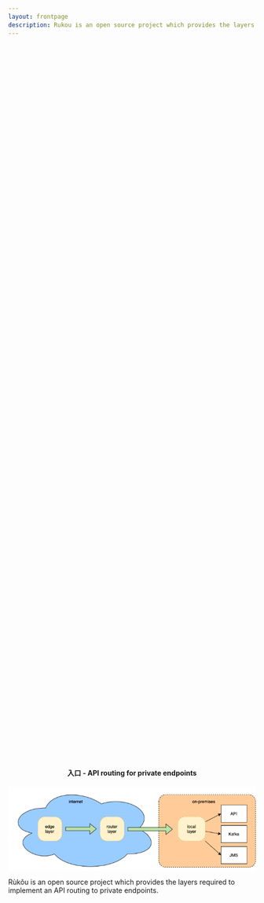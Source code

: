 ```yaml
---
layout: frontpage
description: Rukou is an open source project which provides the layers required to implement an API routing to private endpoints..
---
```

<style>
    @media only screen and (max-width: 617px) {
  img.fill-screen {
    width: 100%
  }
}
</style>
<div class="container" style="min-height:80vh;display:flex;flex-direction: column;align-items: center;justify-content: center;">
<h4>入口 - API routing for private endpoints</h4>
<img class="fill-screen" src="/assets/rukou-simplified.png" alt="rukou simplified view">
<p>Rùkǒu is an open source project which provides the layers required to implement an API routing to private endpoints.</p>
</div>
